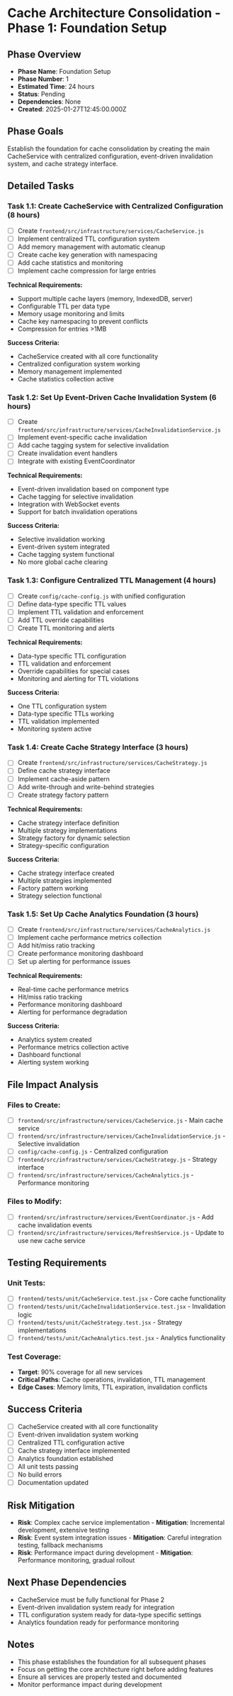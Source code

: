 # Cache Architecture Consolidation - Phase 1: Foundation Setup

## Phase Overview
- **Phase Name**: Foundation Setup
- **Phase Number**: 1
- **Estimated Time**: 24 hours
- **Status**: Pending
- **Dependencies**: None
- **Created**: 2025-01-27T12:45:00.000Z

## Phase Goals
Establish the foundation for cache consolidation by creating the main CacheService with centralized configuration, event-driven invalidation system, and cache strategy interface.

## Detailed Tasks

### Task 1.1: Create CacheService with Centralized Configuration (8 hours)
- [ ] Create `frontend/src/infrastructure/services/CacheService.js`
- [ ] Implement centralized TTL configuration system
- [ ] Add memory management with automatic cleanup
- [ ] Create cache key generation with namespacing
- [ ] Add cache statistics and monitoring
- [ ] Implement cache compression for large entries

**Technical Requirements:**
- Support multiple cache layers (memory, IndexedDB, server)
- Configurable TTL per data type
- Memory usage monitoring and limits
- Cache key namespacing to prevent conflicts
- Compression for entries >1MB

**Success Criteria:**
- CacheService created with all core functionality
- Centralized configuration system working
- Memory management implemented
- Cache statistics collection active

### Task 1.2: Set Up Event-Driven Cache Invalidation System (6 hours)
- [ ] Create `frontend/src/infrastructure/services/CacheInvalidationService.js`
- [ ] Implement event-specific cache invalidation
- [ ] Add cache tagging system for selective invalidation
- [ ] Create invalidation event handlers
- [ ] Integrate with existing EventCoordinator

**Technical Requirements:**
- Event-driven invalidation based on component type
- Cache tagging for selective invalidation
- Integration with WebSocket events
- Support for batch invalidation operations

**Success Criteria:**
- Selective invalidation working
- Event-driven system integrated
- Cache tagging system functional
- No more global cache clearing

### Task 1.3: Configure Centralized TTL Management (4 hours)
- [ ] Create `config/cache-config.js` with unified configuration
- [ ] Define data-type specific TTL values
- [ ] Implement TTL validation and enforcement
- [ ] Add TTL override capabilities
- [ ] Create TTL monitoring and alerts

**Technical Requirements:**
- Data-type specific TTL configuration
- TTL validation and enforcement
- Override capabilities for special cases
- Monitoring and alerting for TTL violations

**Success Criteria:**
- One TTL configuration system
- Data-type specific TTLs working
- TTL validation implemented
- Monitoring system active

### Task 1.4: Create Cache Strategy Interface (3 hours)
- [ ] Create `frontend/src/infrastructure/services/CacheStrategy.js`
- [ ] Define cache strategy interface
- [ ] Implement cache-aside pattern
- [ ] Add write-through and write-behind strategies
- [ ] Create strategy factory pattern

**Technical Requirements:**
- Cache strategy interface definition
- Multiple strategy implementations
- Strategy factory for dynamic selection
- Strategy-specific configuration

**Success Criteria:**
- Cache strategy interface created
- Multiple strategies implemented
- Factory pattern working
- Strategy selection functional

### Task 1.5: Set Up Cache Analytics Foundation (3 hours)
- [ ] Create `frontend/src/infrastructure/services/CacheAnalytics.js`
- [ ] Implement cache performance metrics collection
- [ ] Add hit/miss ratio tracking
- [ ] Create performance monitoring dashboard
- [ ] Set up alerting for performance issues

**Technical Requirements:**
- Real-time cache performance metrics
- Hit/miss ratio tracking
- Performance monitoring dashboard
- Alerting for performance degradation

**Success Criteria:**
- Analytics system created
- Performance metrics collection active
- Dashboard functional
- Alerting system working

## File Impact Analysis

### Files to Create:
- [ ] `frontend/src/infrastructure/services/CacheService.js` - Main cache service
- [ ] `frontend/src/infrastructure/services/CacheInvalidationService.js` - Selective invalidation
- [ ] `config/cache-config.js` - Centralized configuration
- [ ] `frontend/src/infrastructure/services/CacheStrategy.js` - Strategy interface
- [ ] `frontend/src/infrastructure/services/CacheAnalytics.js` - Performance monitoring

### Files to Modify:
- [ ] `frontend/src/infrastructure/services/EventCoordinator.js` - Add cache invalidation events
- [ ] `frontend/src/infrastructure/services/RefreshService.js` - Update to use new cache service

## Testing Requirements

### Unit Tests:
- [ ] `frontend/tests/unit/CacheService.test.jsx` - Core cache functionality
- [ ] `frontend/tests/unit/CacheInvalidationService.test.jsx` - Invalidation logic
- [ ] `frontend/tests/unit/CacheStrategy.test.jsx` - Strategy implementations
- [ ] `frontend/tests/unit/CacheAnalytics.test.jsx` - Analytics functionality

### Test Coverage:
- **Target**: 90% coverage for all new services
- **Critical Paths**: Cache operations, invalidation, TTL management
- **Edge Cases**: Memory limits, TTL expiration, invalidation conflicts

## Success Criteria
- [ ] CacheService created with all core functionality
- [ ] Event-driven invalidation system working
- [ ] Centralized TTL configuration active
- [ ] Cache strategy interface implemented
- [ ] Analytics foundation established
- [ ] All unit tests passing
- [ ] No build errors
- [ ] Documentation updated

## Risk Mitigation
- **Risk**: Complex cache service implementation - **Mitigation**: Incremental development, extensive testing
- **Risk**: Event system integration issues - **Mitigation**: Careful integration testing, fallback mechanisms
- **Risk**: Performance impact during development - **Mitigation**: Performance monitoring, gradual rollout

## Next Phase Dependencies
- CacheService must be fully functional for Phase 2
- Event-driven invalidation system ready for integration
- TTL configuration system ready for data-type specific settings
- Analytics foundation ready for performance monitoring

## Notes
- This phase establishes the foundation for all subsequent phases
- Focus on getting the core architecture right before adding features
- Ensure all services are properly tested and documented
- Monitor performance impact during development
